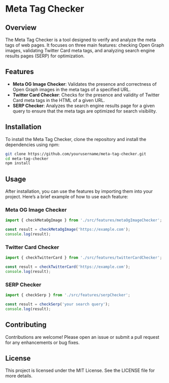 # Meta Tag Checker

## Overview
The Meta Tag Checker is a tool designed to verify and analyze the meta tags of web pages. It focuses on three main features: checking Open Graph images, validating Twitter Card meta tags, and analyzing search engine results pages (SERP) for optimization.

## Features
- **Meta OG Image Checker**: Validates the presence and correctness of Open Graph images in the meta tags of a specified URL.
- **Twitter Card Checker**: Checks for the presence and validity of Twitter Card meta tags in the HTML of a given URL.
- **SERP Checker**: Analyzes the search engine results page for a given query to ensure that the meta tags are optimized for search visibility.

## Installation
To install the Meta Tag Checker, clone the repository and install the dependencies using npm:

```bash
git clone https://github.com/yourusername/meta-tag-checker.git
cd meta-tag-checker
npm install
```

## Usage
After installation, you can use the features by importing them into your project. Here’s a brief example of how to use each feature:

### Meta OG Image Checker
```typescript
import { checkMetaOgImage } from './src/features/metaOgImageChecker';

const result = checkMetaOgImage('https://example.com');
console.log(result);
```

### Twitter Card Checker
```typescript
import { checkTwitterCard } from './src/features/twitterCardChecker';

const result = checkTwitterCard('https://example.com');
console.log(result);
```

### SERP Checker
```typescript
import { checkSerp } from './src/features/serpChecker';

const result = checkSerp('your search query');
console.log(result);
```

## Contributing
Contributions are welcome! Please open an issue or submit a pull request for any enhancements or bug fixes.

## License
This project is licensed under the MIT License. See the LICENSE file for more details.